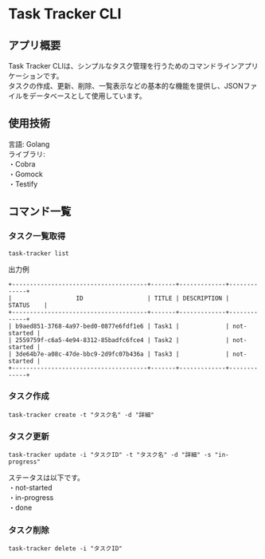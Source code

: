 # Task Tracker CLI

## アプリ概要
Task Tracker CLIは、シンプルなタスク管理を行うためのコマンドラインアプリケーションです。<br>
タスクの作成、更新、削除、一覧表示などの基本的な機能を提供し、JSONファイルをデータベースとして使用しています。<br>

## 使用技術
言語: Golang<br>
ライブラリ:<br>
・Cobra<br>
・Gomock<br>
・Testify<br>

## コマンド一覧
### タスク一覧取得
```shell
task-tracker list
```

出力例<br>
```shell
+--------------------------------------+-------+-------------+-------------+
|                  ID                  | TITLE | DESCRIPTION |   STATUS    |
+--------------------------------------+-------+-------------+-------------+
| b9aed851-3768-4a97-bed0-0877e6fdf1e6 | Task1 |             | not-started |
| 2559759f-c6a5-4e94-8312-85badfc6fce4 | Task2 |             | not-started |
| 3de64b7e-a08c-47de-bbc9-2d9fc07b436a | Task3 |             | not-started |
+--------------------------------------+-------+-------------+-------------+
```

### タスク作成
```shell
task-tracker create -t "タスク名" -d "詳細"
```

### タスク更新
```shell
task-tracker update -i "タスクID" -t "タスク名" -d "詳細" -s "in-progress"
```
ステータスは以下です。<br>
・not-started<br>
・in-progress<br>
・done<br>

### タスク削除
```shell
task-tracker delete -i "タスクID"
```